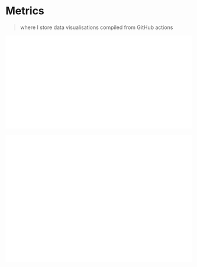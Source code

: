 # Metrics
> where I store data visualisations compiled from GitHub actions

![](./metrics/base.svg)

![](./metrics/calendar.svg)
